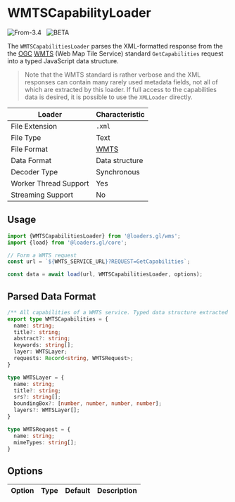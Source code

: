 # WMTSCapabilityLoader

<p class="badges">
  <img src="https://img.shields.io/badge/From-v3.4-blue.svg?style=flat-square" alt="From-3.4" />
  &nbsp;
	<img src="https://img.shields.io/badge/-BETA-teal.svg" alt="BETA" />
</p>

The `WMTSCapabilitiesLoader` parses the XML-formatted response from the 
the [OGC](https://www.opengeospatial.org/) [WMTS](https://www.ogc.org/standards/wms) (Web Map Tile Service) standard `GetCapabilities` request into a typed JavaScript data structure.

> Note that the WMTS standard is rather verbose and the XML responses can contain many rarely used metadata fields, not all of which are extracted by this loader. If full access to the capabilities data is desired, it is possible to use the `XMLLoader` directly.

| Loader                | Characteristic                                       |
| --------------------- | ---------------------------------------------------- |
| File Extension        | `.xml`                                               |
| File Type             | Text                                                 |
| File Format           | [WMTS](https://en.wikipedia.org/wiki/Web_Map_Service) |
| Data Format           | Data structure         |
| Decoder Type          | Synchronous                                          |
| Worker Thread Support | Yes                                                  |
| Streaming Support     | No                                                   |

## Usage

```js
import {WMTSCapabilitiesLoader} from '@loaders.gl/wms';
import {load} from '@loaders.gl/core';

// Form a WMTS request
const url = `${WMTS_SERVICE_URL}?REQUEST=GetCapabilities`;

const data = await load(url, WMTSCapabilitiesLoader, options);
```

## Parsed Data Format

```typescript
/** All capabilities of a WMTS service. Typed data structure extracted from XML */
export type WMTSCapabilities = {
  name: string;
  title?: string;
  abstract?: string;
  keywords: string[];
  layer: WMTSLayer;
  requests: Record<string, WMTSRequest>;
}

type WMTSLayer = {
  name: string;
  title?: string;
  srs?: string[];
  boundingBox?: [number, number, number, number];
  layers?: WMTSLayer[];
}

type WMTSRequest = {
  name: string;
  mimeTypes: string[];
}
```

## Options

| Option | Type | Default | Description |
| ------ | ---- | ------- | ----------- |
